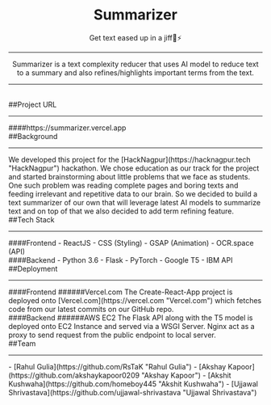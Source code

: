 <h1 align="center">Summarizer</h1>
<p align="center">Get text eased up in a jiff🚀⚡ </p>
<hr>
<p align="center">Summarizer is a text complexity reducer that uses AI model to reduce text to a summary and also refines/highlights important terms from the text.
</p>
<hr>

<br>
##Project URL
<hr>
####https://summarizer.vercel.app
<br>
##Background
<hr>We developed this project for the [HackNagpur](https://hacknagpur.tech "HackNagpur") hackathon. We chose education as our track for the project and started brainstorming about little problems that we face as students. One such problem was reading complete pages and boring texts and feeding irrelevant and repetitive data to our brain. So we decided to build a text summarizer of our own that will leverage latest AI models to summarize text and on top of that we also decided to add term refining feature.
<br>
##Tech Stack
<hr>
####Frontend
- ReactJS
- CSS (Styling)
- GSAP (Animation)
- OCR.space (API)
<br>
####Backend
- Python 3.6
- Flask
- PyTorch
- Google T5
- IBM API
<br>
##Deployment
<hr>
####Frontend
######Vercel.com
The Create-React-App project is deployed onto [Vercel.com](https://vercel.com "Vercel.com") which fetches code from our latest commits on our GitHub repo.
<br>
####Backend
######AWS EC2
The Flask API along with the T5 model is deployed onto EC2 Instance and served via a WSGI Server. Nginx act as a proxy to send request from the public endpoint to local server.
<br>
##Team
<hr>
- [Rahul Gulia](https://github.com/RsTaK "Rahul Gulia")
- [Akshay Kapoor](https://github.com/akshaykapoor0209 "Akshay Kapoor")
- [Akshit Kushwaha](https://github.com/homeboy445 "Akshit Kushwaha")
- [Ujjawal Shrivastava](https://github.com/ujjawal-shrivastava "Ujjawal Shrivastava")
<br>
